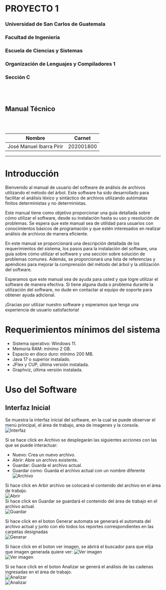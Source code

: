 # **PROYECTO 1**
### Universidad de San Carlos de Guatemala
### Facultad de Ingeniería
### Escuela de Ciencias y Sistemas
### Organización de Lenguajes y Compiladores 1
### Sección C
<br></br>

## **Manual Técnico**
<br></br>

| Nombre | Carnet | 
| --- | --- |
| José Manuel Ibarra Pirir | 202001800 |
----
# Introducción 
Bienvenido al manual de usuario del software de análisis de archivos utilizando el método del árbol. Este software ha sido desarrollado para facilitar el análisis léxico y sintáctico de archivos utilizando autómatas finitos deterministas y no deterministas.

Este manual tiene como objetivo proporcionar una guía detallada sobre cómo utilizar el software, desde su instalación hasta su uso y resolución de problemas. Se espera que este manual sea de utilidad para usuarios con conocimientos básicos de programación y que estén interesados en realizar análisis de archivos de manera eficiente.

En este manual se proporcionará una descripción detallada de los requerimientos del sistema, los pasos para la instalación del software, una guía sobre cómo utilizar el software y una sección sobre solución de problemas comunes. Además, se proporcionará una lista de referencias y apéndices para mejorar la comprensión del método del árbol y la utilización del software.

Esperamos que este manual sea de ayuda para usted y que logre utilizar el software de manera efectiva. Si tiene alguna duda o problema durante la utilización del software, no dude en contactar al equipo de soporte para obtener ayuda adicional.

¡Gracias por utilizar nuestro software y esperamos que tenga una experiencia de usuario satisfactoria!
# Requerimientos mínimos del sistema
- Sistema operativo: Windows 11.
- Memoria RAM: mínimo 2 GB.
- Espacio en disco duro: mínimo 200 MB.
- Java 17 o superior instalado.
- JFlex y CUP, última versión instalada.
- Graphviz, última versión instalada.
# Uso del Software
## Interfaz Inicial
Se muestra la interfaz inicial del software, en la cual se puede observar el menú principal, el área de trabajo, area de imagenes y la consola. <br>
![Interfaz](./img/interfaz.png)<br>

Si se hace click en Archivo se desplegarán las siguientes acciones con las que se puede interactuar:
- Nuevo: Crea un nuevo archivo.
- Abrir: Abre un archivo existente.
- Guardar: Guarda el archivo actual.
- Guardar como: Guarda el archivo actual con un nombre diferente <br>
![Archivo](./img/archivo.png)<br>

Si hace click en Arbir archivo se colocará el contenido del archivo en el área de trabajo. <br>
![Abrir](./img/abrir.png)<br>
Si hace click en Guardar se guardará el contenido del área de trabajo en el archivo actual. <br>
![Guardar](./img/guardar.png)<br>

Si hace click en el boton Generar automata se generará el automata del archivo actual y junto con elo todos los reportes correspondientes en las carpetas designadas <br>
![Generar](./img/generacion.png)<br>

Si hace click en el boton ver imagen, se abrirá el buscador para que elija que imagen generada quiere ver:
![Ver imagen](./img/imagen.png) <br>
![Ver imagen](./img/imagen2.png) <br>

Si se hace click en el boton Analizar se generá el análisis de las cadenas ingresadas en el área de trabajo. <br>
![Analizar](./img/analisis.png) <br>
![Analizar](./img/analisis2.png) <br>
